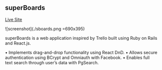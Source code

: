 ## superBoards

[Live Site][site]

[site]: http://www.superboards.xyz

![screenshot](./sboards.png =690x395)

superBoards is a web application inspired by Trello built using Ruby on Rails and React.js.

• Implements drag-and-drop functionality using React DnD.
• Allows secure authentication using BCrypt and Omniauth with Facebook.
• Enables full text search through user’s data with PgSearch.

<!-- - Create an account
- Log in / Log out
- Create, read, edit, and delete boards
- Create, read, edit, and delete lists
- Create, read, edit, and delete cards
- Create, read, edit, and delete comments on cards
- Organize cards and lists within boards
- Share boards with other members
- Search through cards for blocks of text -->

